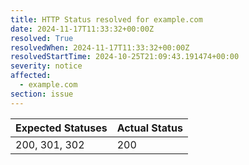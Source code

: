 ```yaml
---
title: HTTP Status resolved for example.com
date: 2024-11-17T11:33:32+00:00Z
resolved: True
resolvedWhen: 2024-11-17T11:33:32+00:00Z
resolvedStartTime: 2024-10-25T21:09:43.191474+00:00
severity: notice
affected:
  - example.com
section: issue
---
```


| Expected Statuses | Actual Status  |
|-------------------|----------------|
| 200, 301, 302 | 200 |
